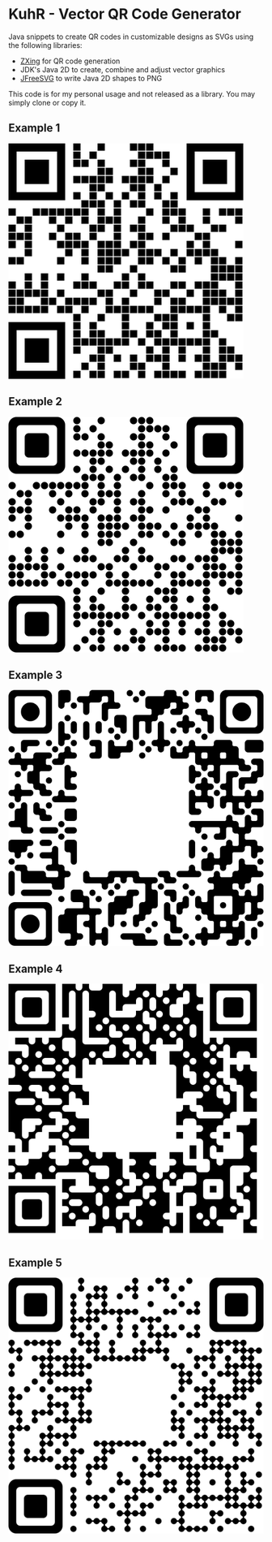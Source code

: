 # KuhR - Vector QR Code Generator

Java snippets to create QR codes in customizable designs as SVGs using the
following libraries:

* [ZXing](https://github.com/zxing/zxing) for QR code generation
* JDK's Java 2D to create, combine and adjust vector graphics
* [JFreeSVG](https://www.jfree.org/jfreesvg/) to write Java 2D shapes to PNG

This code is for my personal usage and not released as a library. You may simply
clone or copy it.


## Example 1

![Example 1](examples/qr1.svg)

## Example 2

![Example 2](examples/qr2.svg)

## Example 3

![Example 3](examples/qr3.svg)

## Example 4

![Example 4](examples/qr4.svg)

## Example 5

![Example 5](examples/qr5.svg)

